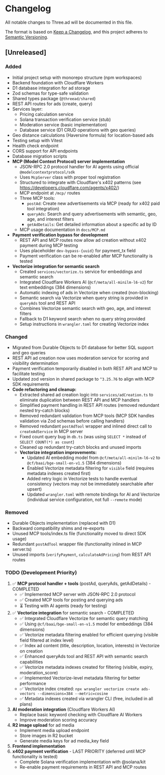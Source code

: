# Changelog

All notable changes to Three.ad will be documented in this file.

The format is based on [Keep a Changelog](https://keepachangelog.com/en/1.0.0/),
and this project adheres to [Semantic Versioning](https://semver.org/spec/v2.0.0.html).

## [Unreleased]

### Added
- Initial project setup with monorepo structure (npm workspaces)
- Backend foundation with Cloudflare Workers
- D1 database integration for ad storage
- Zod schemas for type-safe validation
- Shared types package (`@threead/shared`)
- REST API routes for ads (create, query)
- Services layer:
  - Pricing calculation service
  - Solana transaction verification service (stub)
  - Moderation service (basic implementation)
  - Database service (D1 CRUD operations with geo queries)
- Geo distance calculations (Haversine formula) for location-based ads
- Testing setup with Vitest
- Health check endpoint
- CORS support for API endpoints
- Database migration scripts
- **MCP (Model Context Protocol) server implementation**
  - JSON-RPC 2.0 protocol handler for AI agents using official `@modelcontextprotocol/sdk`
  - Uses `McpServer` class with proper tool registration
  - Structured to integrate with Cloudflare's x402 patterns (see https://developers.cloudflare.com/agents/x402/)
  - MCP endpoint at `/mcp/` routes
  - Three MCP tools:
    - `postAd`: Create new advertisements via MCP (ready for x402 paid tool integration)
    - `queryAds`: Search and query advertisements with semantic, geo, age, and interest filters
    - `getAdDetails`: Get detailed information about a specific ad by ID
  - MCP usage documentation in `docs/MCP.md`
- **Payment verification bypass for development**
  - REST API and MCP routes now allow ad creation without x402 payment during MCP testing
  - Uses placeholder `dev-bypass-{uuid}` for payment_tx field
  - Payment verification can be re-enabled after MCP functionality is tested
- **Vectorize integration for semantic search**
  - Created `services/vectorize.ts` service for embeddings and semantic search
  - Integrated Cloudflare Workers AI (`@cf/meta/all-minilm-l6-v2`) for text embeddings (384 dimensions)
  - Automatic indexing of ads in Vectorize when created (non-blocking)
  - Semantic search via Vectorize when query string is provided in `queryAds` tool and REST API
  - Combines Vectorize semantic search with geo, age, and interest filters
  - Fallback to D1 keyword search when no query string provided
  - Setup instructions in `wrangler.toml` for creating Vectorize index

### Changed
- Migrated from Durable Objects to D1 database for better SQL support and geo queries
- REST API ad creation now uses moderation service for scoring and visibility determination
- Payment verification temporarily disabled in both REST API and MCP to facilitate testing
- Updated zod version in shared package to `^3.25.76` to align with MCP SDK requirements
- **Code refactoring and cleanup:**
  - Extracted shared ad creation logic into `services/adCreation.ts` to eliminate duplication between REST API and MCP handlers
  - Simplified payment handling in REST API routes (removed redundant nested try-catch blocks)
  - Removed redundant validation from MCP tools (MCP SDK handles validation via Zod schemas before calling handlers)
  - Removed redundant `postAdTool` wrapper and inlined direct call to `createAdService` in MCP server
  - Fixed count query bug in `db.ts` (was using `SELECT *` instead of `SELECT COUNT(*) as count`)
  - Cleaned up redundant try-catch blocks and unused imports
  - **Vectorize integration improvements:**
    - Updated AI embedding model from `@cf/meta/all-minilm-l6-v2` to `@cf/baai/bge-small-en-v1.5` (384 dimensions)
    - Enabled Vectorize metadata filtering for `visible` field (requires metadata indexes created first)
    - Added retry logic in Vectorize tests to handle eventual consistency (vectors may not be immediately searchable after upsert)
    - Updated `wrangler.toml` with remote bindings for AI and Vectorize (individual service configuration, not full `--remote` mode)

### Removed
- Durable Objects implementation (replaced with D1)
- Backward compatibility shims and re-exports
- Unused MCP tools/index.ts file (functionality moved to direct SDK usage)
- Redundant `postAdTool` wrapper file (functionality inlined in MCP server.ts)
- Unused imports (`verifyPayment`, `calculateAdPricing`) from REST API routes

### TODO (Development Priority)
1. ✅ **MCP protocol handler + tools** (postAd, queryAds, getAdDetails) - COMPLETED
   - ✅ Implemented MCP server with JSON-RPC 2.0 protocol
   - ✅ Created MCP tools for posting and querying ads
   - ⏳ Testing with AI agents (ready for testing)
2. ✅ **Vectorize integration** for semantic search - COMPLETED
   - ✅ Integrated Cloudflare Vectorize for semantic query matching
   - ✅ Using `@cf/baai/bge-small-en-v1.5` model for embeddings (384 dimensions)
   - ✅ Vectorize metadata filtering enabled for efficient querying (visible field filtered at index level)
   - ✅ Index ad content (title, description, location, interests) in Vectorize on creation
   - ✅ Enhanced queryAds tool and REST API with semantic search capabilities
   - ✅ Vectorize metadata indexes created for filtering (visible, expiry, moderation_score)
   - ✅ Implemented Vectorize-level metadata filtering for better performance
   - ✅ Vectorize index created: `npx wrangler vectorize create ads-vectors --dimensions=384 --metric=cosine`
   - ✅ Metadata indexes created via wrangler CLI (free, included in all plans)
3. **AI moderation integration** (Cloudflare Workers AI)
   - Replace basic keyword checking with Cloudflare AI Workers
   - Improve moderation scoring accuracy
4. **R2 image upload** for ad media
   - Implement media upload endpoint
   - Store images in R2 bucket
   - Generate media keys for ad media_key field
5. **Frontend implementation**
6. **x402 payment verification** - LAST PRIORITY (deferred until MCP functionality is tested)
   - Complete Solana verification implementation with @solana/kit
   - Re-enable payment requirements in REST API and MCP routes

